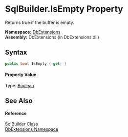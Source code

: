 SqlBuilder.IsEmpty Property
===========================
Returns true if the buffer is empty.

**Namespace:** [DbExtensions][1]  
**Assembly:** DbExtensions (in DbExtensions.dll)

Syntax
------

```csharp
public bool IsEmpty { get; }
```

#### Property Value
Type: [Boolean][2]

See Also
--------

#### Reference
[SqlBuilder Class][3]  
[DbExtensions Namespace][1]  

[1]: ../README.md
[2]: http://msdn.microsoft.com/en-us/library/a28wyd50
[3]: README.md